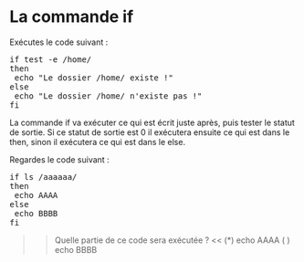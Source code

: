 # La commande if

Exécutes le code suivant :
<pre>
if test -e /home/
then
 echo "Le dossier /home/ existe !"
else
 echo "Le dossier /home/ n'existe pas !"
fi
</pre>


La commande if va exécuter ce qui est écrit juste après, puis tester le statut de sortie. Si ce statut de sortie est 0 il exécutera ensuite ce qui est dans le then, sinon il exécutera ce qui est dans le else.

Regardes le code suivant :

<pre>
if ls /aaaaaa/
then
 echo AAAA
else
 echo BBBB
fi
</pre>

>> Quelle partie de ce code sera exécutée ? <<
(*) echo AAAA
( ) echo BBBB
